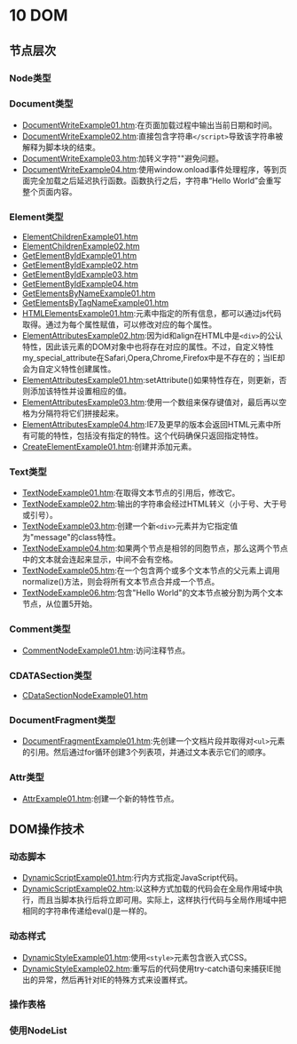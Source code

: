 # 10 DOM
## 节点层次
### Node类型
### Document类型
- [DocumentWriteExample01.htm][1]:在页面加载过程中输出当前日期和时间。
- [DocumentWriteExample02.htm][2]:直接包含字符串`</script>`导致该字符串被解释为脚本块的结束。
- [DocumentWriteExample03.htm][3]:加转义字符"\"避免问题。
- [DocumentWriteExample04.htm][4]:使用window.onload事件处理程序，等到页面完全加载之后延迟执行函数。函数执行之后，字符串“Hello World”会重写整个页面内容。

### Element类型
- [ElementChildrenExample01.htm][25]
- [ElementChildrenExample02.htm][26]
- [GetElementByIdExample01.htm][27]
- [GetElementByIdExample02.htm][28]
- [GetElementByIdExample03.htm][29]
- [GetElementByIdExample04.htm][30]
- [GetElementsByNameExample01.htm][31]
- [GetElementsByTagNameExample01.htm][32]
- [HTMLElementsExample01.htm][5]:元素中指定的所有信息，都可以通过js代码取得。通过为每个属性赋值，可以修改对应的每个属性。
- [ElementAttributesExample02.htm][6]:因为id和align在HTML中是`<div>`的公认特性，因此该元素的DOM对象中也将存在对应的属性。不过，自定义特性my_special_attribute在Safari,Opera,Chrome,Firefox中是不存在的；当IE却会为自定义特性创建属性。
- [ElementAttributesExample01.htm][7]:setAttribute()如果特性存在，则更新，否则添加该特性并设置相应的值。
- [ElementAttributesExample03.htm][8]:使用一个数组来保存键值对，最后再以空格为分隔符将它们拼接起来。
- [ElementAttributesExample04.htm][9]:IE7及更早的版本会返回HTML元素中所有可能的特性，包括没有指定的特性。这个代码确保只返回指定特性。
- [CreateElementExample01.htm][10]:创建并添加元素。

### Text类型
- [TextNodeExample01.htm][11]:在取得文本节点的引用后，修改它。
- [TextNodeExample02.htm][12]:输出的字符串会经过HTML转义（小于号、大于号或引号）。
- [TextNodeExample03.htm][13]:创建一个新`<div>`元素并为它指定值为"message"的class特性。
- [TextNodeExample04.htm][14]:如果两个节点是相邻的同胞节点，那么这两个节点中的文本就会连起来显示，中间不会有空格。
- [TextNodeExample05.htm][15]:在一个包含两个或多个文本节点的父元素上调用normalize()方法，则会将所有文本节点合并成一个节点。
- [TextNodeExample06.htm][16]:包含"Hello World"的文本节点被分割为两个文本节点，从位置5开始。

### Comment类型
- [CommentNodeExample01.htm][17]:访问注释节点。

### CDATASection类型
- [CDataSectionNodeExample01.htm][24]

### DocumentFragment类型
- [DocumentFragmentExample01.htm][18]:先创建一个文档片段并取得对`<ul>`元素的引用。然后通过for循环创建3个列表项，并通过文本表示它们的顺序。

### Attr类型
- [AttrExample01.htm][19]:创建一个新的特性节点。

## DOM操作技术
### 动态脚本
- [DynamicScriptExample01.htm][20]:行内方式指定JavaScript代码。
- [DynamicScriptExample02.htm][21]:以这种方式加载的代码会在全局作用域中执行，而且当脚本执行后将立即可用。实际上，这样执行代码与全局作用域中把相同的字符串传递给eval()是一样的。

### 动态样式
- [DynamicStyleExample01.htm][22]:使用`<style>`元素包含嵌入式CSS。
- [DynamicStyleExample02.htm][23]:重写后的代码使用try-catch语句来捕获IE抛出的异常，然后再针对IE的特殊方式来设置样式。

### 操作表格
### 使用NodeList

[1]: ch10/DocumentWriteExample01.htm
[2]: ch10/DocumentWriteExample02.htm
[3]: ch10/DocumentWriteExample03.htm
[4]: ch10/HTMLElementsExample01.htm
[5]: ch10/HTMLElementsExample01.htm
[6]: ch10/ElementAttributesExample02.htm
[7]: ch10/ElementAttributesExample01.htm
[8]: ch10/ElementAttributesExample03.htm
[9]: ch10/ElementAttributesExample04.htm
[10]: ch10/CreateElementExample01.htm
[11]: ch10/TextNodeExample01.htm
[12]: ch10/TextNodeExample02.htm
[13]: ch10/TextNodeExample03.htm
[14]: ch10/TextNodeExample04.htm
[15]: ch10/TextNodeExample05.htm
[16]: ch10/TextNodeExample06.htm
[17]: ch10/CommentNodeExample01.htm
[18]: ch10/DocumentFragmentExample01.htm
[19]: ch10/AttrExample01.htm
[20]: ch10/DynamicScriptExample01.htm
[21]: ch10/DynamicScriptExample02.htm
[22]: ch10/DynamicStyleExample01.htm
[23]: ch10/DynamicStyleExample02.htm
[24]: ch10/CDataSectionNodeExample01.htm
[25]: ch10/ElementChildrenExample01.htm
[26]: ch10/ElementChildrenExample02.htm
[27]: ch10/GetElementByIdExample01.htm
[28]: ch10/GetElementByIdExample02.htm
[29]: ch10/GetElementByIdExample03.htm
[30]: ch10/GetElementByIdExample04.htm
[31]: ch10/GetElementsByNameExample01.htm
[32]: ch10/GetElementsByTagNameExample01.htm

